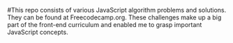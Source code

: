 #This repo consists of various JavaScript algorithm problems and solutions. They can be found at Freecodecamp.org. These challenges make up a big part of the front-end curriculum and enabled me to grasp important JavaScript concepts.
